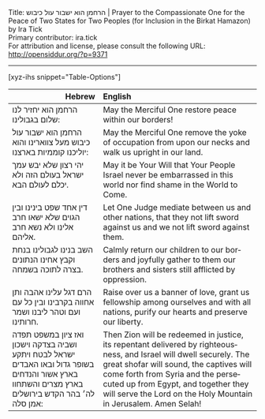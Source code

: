<html>
<head></head>
<body>
Title: הרחמן הוא ישבור עול כיבוש | Prayer to the Compassionate One for the Peace of Two States for Two Peoples (for Inclusion in the Birkat Hamazon) by Ira Tick<br />
Primary contributor: ira.tick<br />
For attribution and license, please consult the following URL: <a href="http://opensiddur.org/?p=9371">http://opensiddur.org/?p=9371</a>
<p />
<hr />

[xyz-ihs snippet="Table-Options"]<table style="margin-left: auto; margin-right: auto;" class="draggable">
<thead><tr><th id="x" style="text-align: right;">Hebrew</th><th style="text-align: left;">English</th></tr></thead>
<tbody>
<tr>
<td style="vertical-align:top;">
<div class="liturgy" lang="he">
הרחמן הוא יחזיר לנו שלום בגבולינו:
</span></div></td>
 
<td style="vertical-align:top;"><div class="english" lang="en">
May the Merciful One restore peace within our borders!
</div></td></tr>


<tr><td style="vertical-align:top;"><div class="liturgy" lang="he">
הרחמן הוא ישבור עול כיבוש מעל צווארינו 
והוא יוליכנו קוממיות בארצנו:
</span></div></td>
 
<td style="vertical-align:top;"><div class="english" lang="en">
May the Merciful One remove the yoke of occupation from upon our necks 
and walk us upright in our land.
</div></td></tr>
    
    
<tr><td style="vertical-align:top;"><div class="liturgy" lang="he">
יהי רצון שלא יבש עמך ישראל בעולם הזה 
ולא יכלם לעולם הבא. 
</span></div></td>
 
<td style="vertical-align:top;"><div class="english" lang="en">
May it be Your Will that Your People Israel never be embarrassed in this world 
nor find shame in the World to Come. 
</div></td></tr>
    
    
<tr><td style="vertical-align:top;"><div class="liturgy" lang="he">
דין אחד שפט בינינו ובין הגוים 
שלא ישאו חרב אלינו 
ולא נשא חרב אליהם. 
</span></div></td>
 
<td style="vertical-align:top;"><div class="english" lang="en">
Let One Judge mediate between us and other nations, 
that they not lift sword against us 
and we not lift sword against them. 
</div></td></tr>
    
    
<tr><td style="vertical-align:top;"><div class="liturgy" lang="he">
השב בנינו לגבולינו בנחת 
וקבץ אחינו הנתונים בצרה לתוכה בשמחה. 
</span></div></td>
 
<td style="vertical-align:top;"><div class="english" lang="en">
Calmly return our children to our borders 
and joyfully gather to them our brothers and sisters still afflicted by oppression. 
</div></td></tr>
    
    
<tr><td style="vertical-align:top;"><div class="liturgy" lang="he">
הרם דגל עלינו אהבה 
ותן אחווה בקרבינו 
ובין כל עם ועם 
וטהר ליבנו 
ושמר חרותינו.
</span></div></td>
 
<td style="vertical-align:top;"><div class="english" lang="en">
Raise over us a banner of love, 
grant us fellowship among ourselves 
and with all nations, 
purify our hearts 
and preserve our liberty.
</div></td></tr>
    
    
<tr><td style="vertical-align:top;"><div class="liturgy" lang="he">
ואז ציון במשפט תפדה 
ושביה בצדקה 
וישכון ישראל לבטח 
ויתקע בשופר גדול 
ובאו האבדים בארץ אשור 
והנדחים בארץ מצרים 
והשתחוו לה׳ 
בהר הקדש בירושלים 
אמן סלה: 
</span></div></td>
 
<td style="vertical-align:top;"><div class="english" lang="en">
Then Zion will be redeemed in justice, 
its repentant delivered by righteousness, 
and Israel will dwell securely. 
The great shofar will sound, 
the captives will come forth from Syria 
and the persecuted up from Egypt, 
and together they will serve the Lord 
on the Holy Mountain in Jerusalem.  
Amen Selah!
</div></td></tr>
</tbody></table>
</body>
</html>